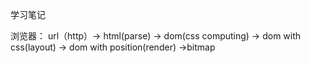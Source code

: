学习笔记


浏览器：
url（http）-> html(parse) -> dom(css computing) -> dom with css(layout) -> dom with position(render) ->bitmap